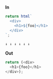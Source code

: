 **In**

```javascript
return html`
  <div>
    <h1>${foo}</h1>
  </div>
`;

```

`↓ ↓ ↓ ↓ ↓ ↓`

**Out**

```javascript
return (<div>
  <h1>{foo}</h1>
</div>);
```
